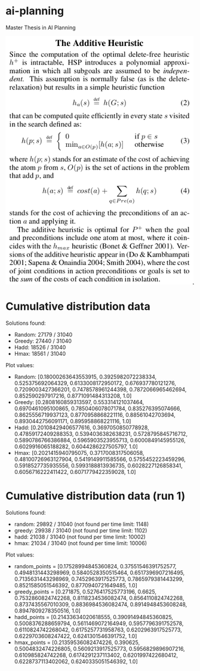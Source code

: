 # ai-planning
Master Thesis in AI Planning

![Additive heuristic definition](images/h_add.png)

# Cumulative distribution data

Solutions found:
- Random: 27179 / 31040
- Greedy: 27440 / 31040
- Hadd: 18526 / 31040
- Hmax: 18561 / 31040

Plot values:
- Random:  [0.18000263643553915, 0.3925982072238334, 0.525375692064329, 0.6133008172950172, 0.676937780121276, 0.7209003427366201, 0.7478578961244398, 0.7872066965462694, 0.852590297917216, 0.8771091484313208, 1.0]
- Greedy:  [0.2808160859313597, 0.553314121037464, 0.6970461095100865, 0.7850406078071784, 0.835276395074666, 0.8625556719937123, 0.8770958868221116, 0.88561042703694, 0.8930442756091171, 0.895958868221116, 1.0]
- Hadd:  [0.20108429406577616, 0.3697050850778928, 0.47859172409288353, 0.5394036382638231, 0.5728795845716712, 0.5890786766386884, 0.5965903523955713, 0.6000849145955126, 0.6029916065188282, 0.6044286227505797, 1.0]
- Hmax:  [0.2021415940795075, 0.3717008317506058, 0.48100726963127904, 0.5419149911585566, 0.5755452223459296, 0.5918527735935556, 0.5993188813936735, 0.6028227126858341, 0.6056716222411422, 0.6071779422359028, 1.0]

# Cumulative distribution data (run 1)

Solutions found:
- random: 29892 / 31040 (not found per time limit: 1148)
- greedy: 29938 / 31040 (not found per time limit: 1102)
- hadd:   21038 / 31040 (not found per time limit: 10002)
- hmax:   21034 / 31040 (not found per time limit: 10006)

Plot values:
- random_points =  [0.17528994845360824, 0.37551546391752577, 0.4948131443298969, 0.5840528350515464, 0.6517396907216495, 0.7135631443298969, 0.7452963917525773, 0.7865979381443299, 0.8521585051546392, 0.8770940721649485, 1.0]
- greedy_points =  [0.271875, 0.5276417525773196, 0.6625, 0.7532860824742268, 0.8118234536082474, 0.8564110824742268, 0.8737435567010309, 0.8836984536082474, 0.8914948453608248, 0.8947809278350516, 1.0]
- hadd_points =  [0.21433634020618555, 0.39091494845360825, 0.5008376288659794, 0.5611469072164949, 0.5957796391752578, 0.6110824742268042, 0.6175257731958763, 0.6202963917525773, 0.6229703608247422, 0.6241301546391752, 1.0]
- hmax_points =  [0.21359536082474226, 0.390625, 0.5004832474226805, 0.5609213917525773, 0.5956829896907216, 0.610985824742268, 0.6174291237113402, 0.6201997422680412, 0.6228737113402062, 0.6240335051546392, 1.0]
